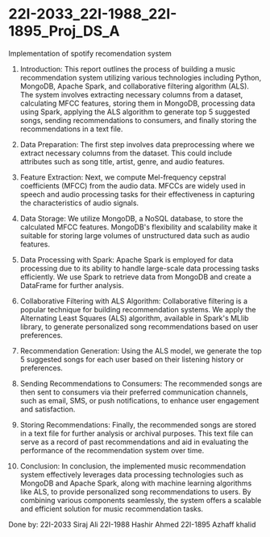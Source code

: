 # 22I-2033_22I-1988_22I-1895_Proj_DS_A

Implementation of spotify recomendation system

1. Introduction:
This report outlines the process of building a music recommendation system utilizing various technologies including Python, MongoDB, Apache Spark, and collaborative filtering algorithm (ALS). The system involves extracting necessary columns from a dataset, calculating MFCC features, storing them in MongoDB, processing data using Spark, applying the ALS algorithm to generate top 5 suggested songs, sending recommendations to consumers, and finally storing the recommendations in a text file.

2. Data Preparation:
The first step involves data preprocessing where we extract necessary columns from the dataset. This could include attributes such as song title, artist, genre, and audio features.

3. Feature Extraction:
Next, we compute Mel-frequency cepstral coefficients (MFCC) from the audio data. MFCCs are widely used in speech and audio processing tasks for their effectiveness in capturing the characteristics of audio signals.

4. Data Storage:
We utilize MongoDB, a NoSQL database, to store the calculated MFCC features. MongoDB's flexibility and scalability make it suitable for storing large volumes of unstructured data such as audio features.

5. Data Processing with Spark:
Apache Spark is employed for data processing due to its ability to handle large-scale data processing tasks efficiently. We use Spark to retrieve data from MongoDB and create a DataFrame for further analysis.

6. Collaborative Filtering with ALS Algorithm:
Collaborative filtering is a popular technique for building recommendation systems. We apply the Alternating Least Squares (ALS) algorithm, available in Spark's MLlib library, to generate personalized song recommendations based on user preferences.

7. Recommendation Generation:
Using the ALS model, we generate the top 5 suggested songs for each user based on their listening history or preferences.

8. Sending Recommendations to Consumers:
The recommended songs are then sent to consumers via their preferred communication channels, such as email, SMS, or push notifications, to enhance user engagement and satisfaction.

9. Storing Recommendations:
Finally, the recommended songs are stored in a text file for further analysis or archival purposes. This text file can serve as a record of past recommendations and aid in evaluating the performance of the recommendation system over time.

10. Conclusion:
In conclusion, the implemented music recommendation system effectively leverages data processing technologies such as MongoDB and Apache Spark, along with machine learning algorithms like ALS, to provide personalized song recommendations to users. By combining various components seamlessly, the system offers a scalable and efficient solution for music recommendation tasks.

Done by:
22I-2033
Siraj Ali
22I-1988
Hashir Ahmed
22I-1895
Azhaff khalid
